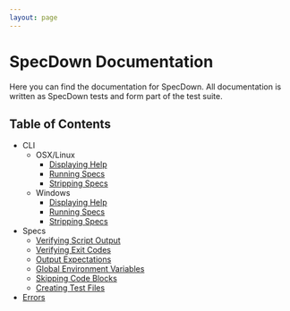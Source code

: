 ```yaml
---
layout: page
---
```


# SpecDown Documentation

Here you can find the documentation for SpecDown.
All documentation is written as SpecDown tests and form part of the test suite.

## Table of Contents

- CLI
  - OSX/Linux
    - [Displaying Help](cli/display_help.md)
    - [Running Specs](cli/running_specs.md)
    - [Stripping Specs](cli/stripping_specs.md)
  - Windows
    - [Displaying Help](cli/display_help_windows.md)
    - [Running Specs](cli/running_specs_windows.md)
    - [Stripping Specs](cli/stripping_specs_windows.md)
- Specs
  - [Verifying Script Output](specs/verifying_script_output.md)
  - [Verifying Exit Codes](specs/verifying_exit_codes.md)
  - [Output Expectations](specs/output_expectations.md)
  - [Global Environment Variables](specs/global_environment_variables.md)
  - [Skipping Code Blocks](specs/skipping_code_blocks.md)
  - [Creating Test Files](specs/creating_test_files.md)
- [Errors](errors.md)

